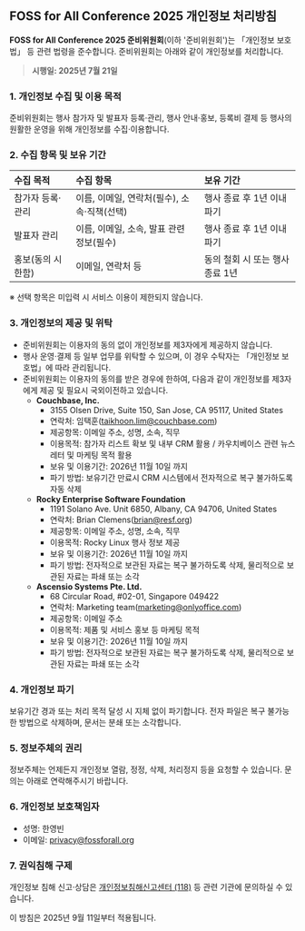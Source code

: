 ## FOSS for All Conference 2025 개인정보 처리방침

**FOSS for All Conference 2025 준비위원회**(이하 '준비위원회')는 「개인정보 보호법」 등 관련 법령을 준수합니다. 준비위원회는 아래와 같이 개인정보를 처리합니다.

> **시행일: 2025년 7월 21일**

### 1. 개인정보 수집 및 이용 목적

준비위원회는 행사 참가자 및 발표자 등록·관리, 행사 안내·홍보, 등록비 결제 등 행사의 원활한 운영을 위해 개인정보를 수집·이용합니다.

### 2. 수집 항목 및 보유 기간

| 수집 목적             | 수집 항목                                        | 보유 기간                       |
|:----------------------|:------------------------------------------------|:-------------------------------|
| 참가자 등록·관리      | 이름, 이메일, 연락처(필수), 소속·직책(선택)      | 행사 종료 후 1년 이내 파기      |
| 발표자 관리           | 이름, 이메일, 소속, 발표 관련 정보(필수) | 행사 종료 후 1년 이내 파기      |
| 홍보(동의 시 한함)    | 이메일, 연락처 등                                | 동의 철회 시 또는 행사 종료 1년  |

※ 선택 항목은 미입력 시 서비스 이용이 제한되지 않습니다.

### 3. 개인정보의 제공 및 위탁

- 준비위원회는 이용자의 동의 없이 개인정보를 제3자에게 제공하지 않습니다.
- 행사 운영‧결제 등 일부 업무를 위탁할 수 있으며, 이 경우 수탁자는 「개인정보 보호법」에 따라 관리됩니다.
- 준비위원회는 이용자의 동의를 받은 경우에 한하여, 다음과 같이 개인정보를 제3자에게 제공 및 필요시 국외이전하고 있습니다.
  - **Couchbase, Inc.**
    - 3155 Olsen Drive, Suite 150, San Jose, CA 95117, United States
    - 연락처: 임택훈(taikhoon.lim@couchbase.com)
    - 제공항목: 이메일 주소, 성명, 소속, 직무
    - 이용목적: 참가자 리스트 확보 및 내부 CRM 활용 / 카우치베이스 관련 뉴스레터 및 마케팅 목적 활용
    - 보유 및 이용기간: 2026년 11월 10일 까지
    - 파기 방법: 보유기간 만료시 CRM 시스템에서 전자적으로 복구 불가하도록 자동 삭제
  - **Rocky Enterprise Software Foundation**
    - 1191 Solano Ave. Unit 6850, Albany, CA 94706, United States
    - 연락처: Brian Clemens(brian@resf.org)
    - 제공항목: 이메일 주소, 성명, 소속, 직무
    - 이용목적: Rocky Linux 행사 정보 제공
    - 보유 및 이용기간: 2026년 11월 10일 까지
    - 파기 방법: 전자적으로 보관된 자료는 복구 불가하도록 삭제, 물리적으로 보관된 자료는 파쇄 또는 소각
  - **Ascensio Systems Pte. Ltd.**
    -  68 Circular Road, #02-01, Singapore 049422
    - 연락처: Marketing team(marketing@onlyoffice.com)
    - 제공항목: 이메일 주소
    - 이용목적: 제품 및 서비스 홍보 등 마케팅 목적
    - 보유 및 이용기간: 2026년 11월 10일 까지
    - 파기 방법: 전자적으로 보관된 자료는 복구 불가하도록 삭제, 물리적으로 보관된 자료는 파쇄 또는 소각

### 4. 개인정보 파기

보유기간 경과 또는 처리 목적 달성 시 지체 없이 파기합니다. 전자 파일은 복구 불가능한 방법으로 삭제하며, 문서는 분쇄 또는 소각합니다.

### 5. 정보주체의 권리

정보주체는 언제든지 개인정보 열람, 정정, 삭제, 처리정지 등을 요청할 수 있습니다. 문의는 아래로 연락해주시기 바랍니다.

### 6. 개인정보 보호책임자

- 성명: 한영빈
- 이메일: privacy@fossforall.org

### 7. 권익침해 구제

개인정보 침해 신고·상담은 [개인정보침해신고센터 (118)](https://privacy.kisa.or.kr) 등 관련 기관에 문의하실 수 있습니다.

이 방침은 2025년 9월 11일부터 적용됩니다.
